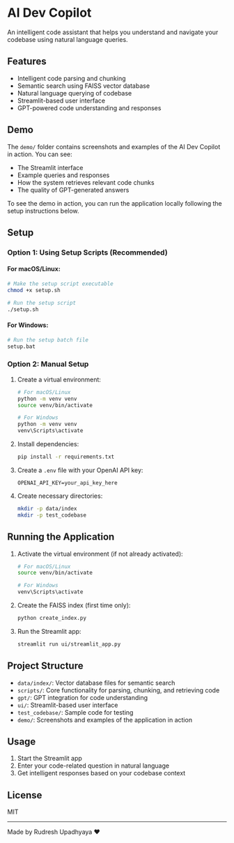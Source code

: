 # AI Dev Copilot

An intelligent code assistant that helps you understand and navigate your codebase using natural language queries.

## Features

- Intelligent code parsing and chunking
- Semantic search using FAISS vector database
- Natural language querying of codebase
- Streamlit-based user interface
- GPT-powered code understanding and responses

## Demo

The `demo/` folder contains screenshots and examples of the AI Dev Copilot in action. You can see:

- The Streamlit interface
- Example queries and responses
- How the system retrieves relevant code chunks
- The quality of GPT-generated answers

To see the demo in action, you can run the application locally following the setup instructions below.

## Setup

### Option 1: Using Setup Scripts (Recommended)

#### For macOS/Linux:
```bash
# Make the setup script executable
chmod +x setup.sh

# Run the setup script
./setup.sh
```

#### For Windows:
```bash
# Run the setup batch file
setup.bat
```

### Option 2: Manual Setup

1. Create a virtual environment:
   ```bash
   # For macOS/Linux
   python -m venv venv
   source venv/bin/activate

   # For Windows
   python -m venv venv
   venv\Scripts\activate
   ```

2. Install dependencies:
   ```bash
   pip install -r requirements.txt
   ```

3. Create a `.env` file with your OpenAI API key:
   ```
   OPENAI_API_KEY=your_api_key_here
   ```

4. Create necessary directories:
   ```bash
   mkdir -p data/index
   mkdir -p test_codebase
   ```

## Running the Application

1. Activate the virtual environment (if not already activated):
   ```bash
   # For macOS/Linux
   source venv/bin/activate

   # For Windows
   venv\Scripts\activate
   ```

2. Create the FAISS index (first time only):
   ```bash
   python create_index.py
   ```

3. Run the Streamlit app:
   ```bash
   streamlit run ui/streamlit_app.py
   ```

## Project Structure

- `data/index/`: Vector database files for semantic search
- `scripts/`: Core functionality for parsing, chunking, and retrieving code
- `gpt/`: GPT integration for code understanding
- `ui/`: Streamlit-based user interface
- `test_codebase/`: Sample code for testing
- `demo/`: Screenshots and examples of the application in action

## Usage

1. Start the Streamlit app
2. Enter your code-related question in natural language
3. Get intelligent responses based on your codebase context

## License

MIT

---

Made by Rudresh Upadhyaya ❤️

